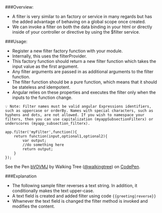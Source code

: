 ###Overview:
*	A filter is very similar to an factory or service in many regards but has the added advantage of behaving on a global scope once created. 
*	We can  invoke a filter on both the data binding in your html or directly inside of your controller or directive by using the $filter service. 

###Usage:
*	Register a new filter factory function with your module.
*	Internally, this uses the filterProvider. 
*	This factory function should return a new filter function which takes the input value as the first argument.
*	Any filter arguments are passed in as additional arguments to the filter function.
*	The filter function should be a pure function, which means that it should be stateless and idempotent. 
*	Angular relies on these properties and executes the filter only when the inputs to the function change.	

`💡 Note: Filter names must be valid angular Expressions identifiers, such as uppercase or orderBy. Names with special characters, such as hyphens and dots, are not allowed. If you wish to namespace your filters, then you can use capitalization (myappSubsectionFilterx) or underscores (myapp_subsection_filterx).`

```script
app.filter('myFilter',function(){
	return function(input,optional1,optional2){
		var output;
		//do something here
		return output;
	}
});
```

<p data-height="268" data-theme-id="0" data-slug-hash="bVOVMJ" data-default-tab="result" data-user="walkingtree" class='codepen'>See the Pen <a href='http://codepen.io/walkingtree/pen/bVOVMJ/'>bVOVMJ</a> by Walking Tree (<a href='http://codepen.io/walkingtree'>@walkingtree</a>) on <a href='http://codepen.io'>CodePen</a>.</p>
<script async src="//assets.codepen.io/assets/embed/ei.js"></script>

###Explanation
* The following sample filter reverses a text string. In addition, it conditionally makes the text upper-case.
* A text field is created and added filter using code ```{{greeting|reverse}}```
* Whwnever the text field is changed the filter method is invoked and modifies the content.
